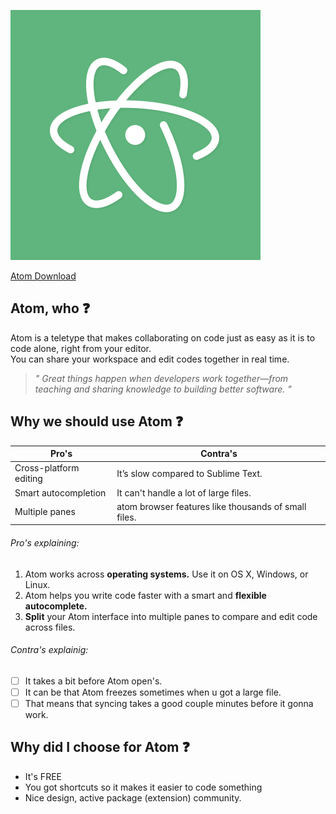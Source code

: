 ![alt text](atom2.png)

[Atom Download](https://atom.io/)

## Atom, who :question: 
Atom is a teletype that makes collaborating on code just as easy as it is to code alone, right from your editor.  
You can share your workspace and edit codes together in real time.

> *" Great things happen when developers work together—from teaching and sharing knowledge to building better software. "*

## Why we should use Atom :question:

Pro's | Contra's 
--- | --- 
 Cross-platform editing | It’s slow compared to Sublime Text.
Smart autocompletion | It can't handle a lot of large files. 
Multiple panes | atom browser features like thousands of small files.

###### Pro's explaining:
1. Atom works across **operating systems.** Use it on OS X, Windows, or Linux.
2. Atom helps you write code faster with a smart and **flexible autocomplete.**
3. **Split** your Atom interface into multiple panes to compare and edit code across files.

###### Contra's explainig:

- [ ]  It takes a bit before Atom open's.
- [ ]  It can be that Atom freezes sometimes when u got a large file. 
- [ ]  That means that syncing takes a good couple minutes before it gonna work. 

## Why did I choose for Atom :question:

* It's FREE  
* You got shortcuts so it makes it easier to code something
* Nice design, active package (extension) community.
